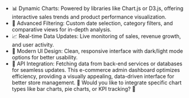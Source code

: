 - 📊 Dynamic Charts: Powered by libraries like Chart.js or D3.js, offering interactive sales trends and product performance visualization.
- 🔎 Advanced Filtering: Custom date selection, category filters, and comparative views for in-depth analysis.
- 📈 Real-time Data Updates: Live monitoring of sales, revenue growth, and user activity.
- 🎨 Modern UI Design: Clean, responsive interface with dark/light mode options for better usability.
- 🔗 API Integration: Fetching data from back-end services or databases for seamless updates.
This e-commerce admin dashboard optimizes efficiency, providing a visually appealing, data-driven interface for better store management. 🚀
Would you like to integrate specific chart types like bar charts, pie charts, or KPI tracking? 🎯
